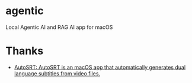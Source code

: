 # agentic
Local Agentic AI and RAG AI app for macOS

# Thanks

- [AutoSRT: AutoSRT is an macOS app that automatically generates dual language subtitles from video files.](https://github.com/yyaadet/autosrt_page)
